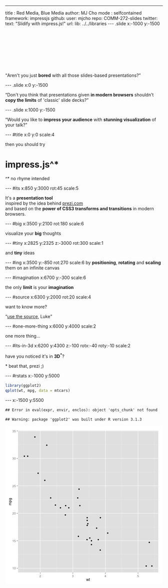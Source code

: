 ---
title : Red Media, Blue Media
author: MJ Cho
mode  : selfcontained
framework: impressjs
github:
  user: mjcho
  repo: COMM-272-slides
twitter:
  text: "Slidify with impress.js!"
url:
  lib: ../../libraries
--- .slide x:-1000 y:-1500

<script src="http://ajax.googleapis.com/ajax/libs/jquery/1.9.0/jquery.min.js"></script>
<script src="../../libraries/widgets/popcornjs/js/popcorn-complete.min.js"></script>
<script>
    function handleDomLoadedExtra() {
      var pop = Popcorn.vimeo(
        "player",
        "http://player.vimeo.com/video/41823197");
      var articles = document.getElementsByTagName('article');
      for (var i = 0; i < articles.length; ++i) {
        var article = articles[i];
        var timings = article.getAttribute("data-timings");
        if (timings != null) {
          var starts = timings.split(",");
          for (var j = 0; j < starts.length; ++j) {
            pop.code({
              start: parseInt(starts[j]),
              slideNumber: i,
              onStart: function(options) {
                impress.next();
              }
            });
          }
        }
      }
    };
    $(document).ready(function(){
      handleDomLoadedExtra();
    });
</script>

<div id="player" style="width: 160px; height: 120px"></div>


<q>Aren't you just **bored** with all those slides-based presentations?</q>

--- .slide x:0 y:-1500

<q>Don't you think that presentations given **in modern browsers** shouldn't **copy the limits** of 'classic' slide decks?</q>

--- .slide x:1000 y:-1500

<q>Would you like to **impress your audience** with **stunning visualization** of your talk?</q>

--- #title x:0 y:0 scale:4

<span class="try">then you should try</span>
# impress.js^*
<span class="footnote">^* no rhyme intended</span>

--- #its x:850 y:3000 rot:45 scale:5

 It's a **presentation tool** <br/>
inspired by the idea behind [prezi.com](http://prezi.com) <br/>
and based on the **power of CSS3 transforms and transitions** in modern browsers.

--- #big x:3500 y:2100 rot:180 scale:6

visualize your <b>big</b> <span class="thoughts">thoughts</span>

--- #tiny x:2825 y:2325 z:-3000 rot:300 scale:1

and **tiny** ideas

--- #ing x:3500 y:-850 rot:270 scale:6
by <b class="positioning">positioning</b>, <b class="rotating">rotating</b> and <b class="scaling">scaling</b> them on an infinite canvas

--- #imagination x:6700 y:-300 scale:6

the only **limit** is your <b class="imagination">imagination</b>

--- #source x:6300 y:2000 rot:20 scale:4

want to know more?

<q>[use the source](http://github.com/bartaz/impress.js), Luke</q>

--- #one-more-thing x:6000 y:4000 scale:2

one more thing...

--- #its-in-3d x:6200 y:4300 z:-100 rotx:-40 roty:-10 scale:2

<span class="have">have</span> <span class="you">you</span> <span class="noticed">noticed</span> <span class="its">it's</span> <span class="in">in</span> <b>3D<sup>*</sup></b>?

<span class="footnote">* beat that, prezi ;)</span>

--- #rstats x:-1000 y:5000


```r
library(ggplot2)
qplot(wt, mpg, data = mtcars)
```

--- x:-1500 y:5500


```
## Error in eval(expr, envir, enclos): object 'opts_chunk' not found
```

```
## Warning: package 'ggplot2' was built under R version 3.1.3
```

![plot of chunk unnamed-chunk-2](assets/fig/unnamed-chunk-2-1.png) 


  

